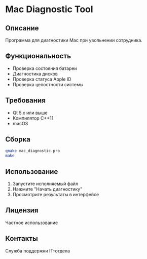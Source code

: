 # Mac Diagnostic Tool

## Описание
Программа для диагностики Mac при увольнении сотрудника.

## Функциональность
- Проверка состояния батареи
- Диагностика дисков
- Проверка статуса Apple ID
- Проверка целостности системы

## Требования
- Qt 5.x или выше
- Компилятор C++11
- macOS

## Сборка
```bash
qmake mac_diagnostic.pro
make
```

## Использование
1. Запустите исполняемый файл
2. Нажмите "Начать диагностику"
3. Просмотрите результаты в интерфейсе

## Лицензия
Частное использование

## Контакты
Служба поддержки IT-отдела
